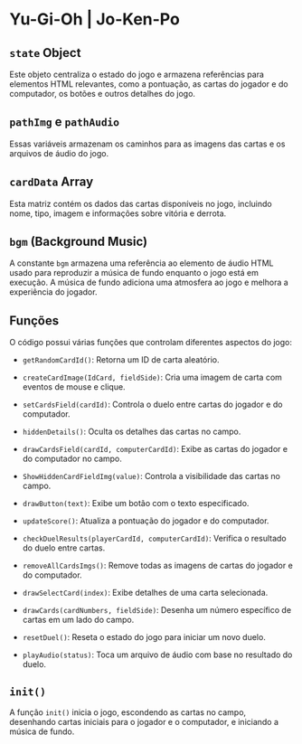# Yu-Gi-Oh | Jo-Ken-Po


## `state` Object

Este objeto centraliza o estado do jogo e armazena referências para elementos HTML relevantes, como a pontuação, as cartas do jogador e do computador, os botões e outros detalhes do jogo.

## `pathImg` e `pathAudio`

Essas variáveis armazenam os caminhos para as imagens das cartas e os arquivos de áudio do jogo.

## `cardData` Array

Esta matriz contém os dados das cartas disponíveis no jogo, incluindo nome, tipo, imagem e informações sobre vitória e derrota.

## `bgm` (Background Music)

A constante `bgm` armazena uma referência ao elemento de áudio HTML usado para reproduzir a música de fundo enquanto o jogo está em execução. A música de fundo adiciona uma atmosfera ao jogo e melhora a experiência do jogador.

## Funções

O código possui várias funções que controlam diferentes aspectos do jogo:

- `getRandomCardId()`: Retorna um ID de carta aleatório.

- `createCardImage(IdCard, fieldSide)`: Cria uma imagem de carta com eventos de mouse e clique.

- `setCardsField(cardId)`: Controla o duelo entre cartas do jogador e do computador.

- `hiddenDetails()`: Oculta os detalhes das cartas no campo.

- `drawCardsField(cardId, computerCardId)`: Exibe as cartas do jogador e do computador no campo.

- `ShowHiddenCardFieldImg(value)`: Controla a visibilidade das cartas no campo.

- `drawButton(text)`: Exibe um botão com o texto especificado.

- `updateScore()`: Atualiza a pontuação do jogador e do computador.

- `checkDuelResults(playerCardId, computerCardId)`: Verifica o resultado do duelo entre cartas.

- `removeAllCardsImgs()`: Remove todas as imagens de cartas do jogador e do computador.

- `drawSelectCard(index)`: Exibe detalhes de uma carta selecionada.

- `drawCards(cardNumbers, fieldSide)`: Desenha um número específico de cartas em um lado do campo.

- `resetDuel()`: Reseta o estado do jogo para iniciar um novo duelo.

- `playAudio(status)`: Toca um arquivo de áudio com base no resultado do duelo.

## `init()`

A função `init()` inicia o jogo, escondendo as cartas no campo, desenhando cartas iniciais para o jogador e o computador, e iniciando a música de fundo.

